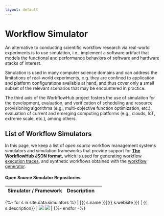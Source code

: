 ```yaml
---
layout: default
---
```


# Workflow Simulator

An alternative to conducting scientific workflow research via real-world 
experiments is to use simulation, i.e., implement a software artifact that 
models the functional and performance behaviors of software and hardware 
stacks of interest. 

Simulation is used in many computer science domains and can address the 
limitations of real-world experiments, e.g. they are confined to application 
and platform configurations available at hand, and thus cover only a small 
subset of the relevant scenarios that may be encountered in practice.

The third axis of the WorkflowHub project fosters the use of simulation for
the development, evaluation, and verification of scheduling and resource 
provisioning algorithms (e.g., multi-objective function optimization, etc.), 
evaluation of current and emerging computing platforms (e.g., clouds, IoT,
extreme scale, etc.), among others.
 

## List of Workflow Simulators

In this page, we keep a list of _open source_ workflow management systems 
simulators and simulation frameworks that provide support for 
**[The WorkflowHub JSON format](json.html)**,
which is used for generating [workflow execution traces](traces.html), and 
synthetic workflows obtained with the [workflow generator](generator.html).

#### Open Source Simulator Repositories

| Simulator / Framework | Description |  |
|---|---|---|
{%- for s in site.data.simulators %}
| [{{ s.name }}]({{ s.website }}) | {{ s.description}} | <img src="https://travis-ci.org/{{ s.travis }}"/> <img src="{{ s.release }}"/> |
{%- endfor -%}
